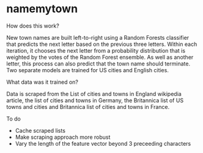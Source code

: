 # namemytown
How does this work?

New town names are built left-to-right using a Random Forests classifier that predicts the next letter based on the previous three letters. Within each iteration, it chooses the next letter from a probability distribution that is weighted by the votes of the Random Forest ensemble. As well as another letter, this process can also predict that the town name should terminate. Two separate models are trained for US cities and English cities.


What data was it trained on?

Data is scraped from the List of cities and towns in England wikipedia article, the list of cities and towns in Germany, the Britannica list of US towns and cities and Britannica list of cities and towns in France.


To do

- Cache scraped lists
- Make scraping approach more robust
- Vary the length of the feature vector beyond 3 preceeding characters
